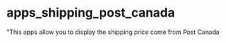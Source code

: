 # apps_shipping_post_canada
"This apps allow you to display the shipping price come from Post Canada
